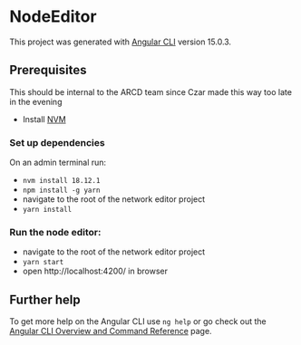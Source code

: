 # NodeEditor

This project was generated with [Angular CLI](https://github.com/angular/angular-cli) version 15.0.3.

## Prerequisites
This should be internal to the ARCD team since Czar made this way too late in the evening

- Install [NVM](https://github.com/coreybutler/nvm-windows)

### Set up dependencies

On an admin terminal run: 
- `nvm install 18.12.1`
- `npm install -g yarn`
- navigate to the root of the network editor project
- `yarn install`

### Run the node editor:
- navigate to the root of the network editor project
- `yarn start`
- open http://localhost:4200/ in browser

## Further help

To get more help on the Angular CLI use `ng help` or go check out the [Angular CLI Overview and Command Reference](https://angular.io/cli) page.
